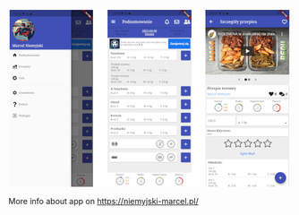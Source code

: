 <p align="center">
  <img src="https://github.com/mniemyjski/portfolio/blob/master/resources/images/fitable/fitable.png" />
</p>

More info about app on https://niemyjski-marcel.pl/
